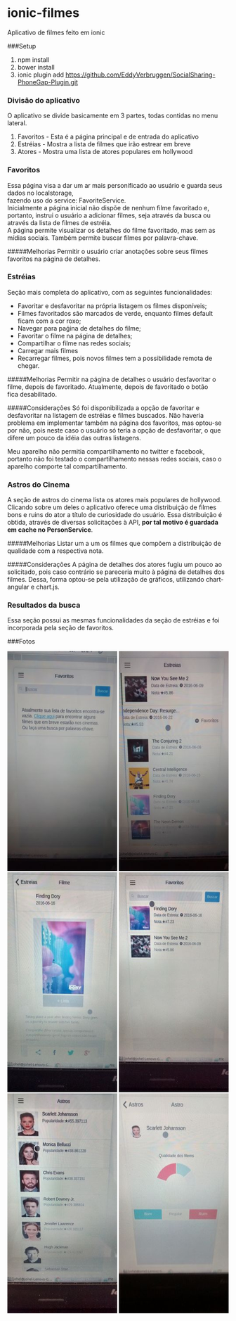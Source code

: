 # ionic-filmes
Aplicativo de filmes feito em ionic

###Setup
1. npm install
2. bower install
3. ionic plugin add https://github.com/EddyVerbruggen/SocialSharing-PhoneGap-Plugin.git

### Divisão do aplicativo

O aplicativo se divide basicamente em 3 partes, todas contidas no menu lateral.  
1. Favoritos - Esta é a página principal e de entrada do aplicativo  
2. Estréias - Mostra a lista de filmes que irão estrear em breve  
3. Atores - Mostra uma lista de atores populares em hollywood  

### Favoritos

Essa página visa a dar um ar mais personificado ao usuário e guarda seus dados no localstorage,  
fazendo uso do service: FavoriteService.  
Inicialmente a página inicial não dispõe de nenhum filme favoritado e, portanto, instrui o usuário a adicionar filmes,
seja através da busca ou através da lista de filmes de estréia.  
A página permite visualizar os detalhes do filme favoritado, mas sem as mídias sociais.
Também permite buscar filmes por palavra-chave.

#####Melhorias
Permitir o usuário criar anotações sobre seus filmes favoritos na página de detalhes.

### Estréias
Seção mais completa do aplicativo, com as seguintes funcionalidades:

* Favoritar e desfavoritar na própria listagem os filmes disponíveis;
* Filmes favoritados são marcados de verde, enquanto filmes default ficam com a cor roxo;
* Navegar para paǵina de detalhes do filme;
* Favoritar o filme na página de detalhes;
* Compartilhar o filme nas redes sociais;
* Carregar mais filmes
* Recarregar filmes, pois novos filmes tem a possibilidade remota de chegar.

#####Melhorias
Permitir na página de detalhes o usuário desfavoritar o filme, depois de favoritado. Atualmente, depois de favoritado o botão  
fica desabilitado.

#####Considerações
Só foi disponibilizada a opção de favoritar e desfavoritar na listagem de estréias e filmes buscados.
Não haveria problema em implementar também na página dos favoritos, mas optou-se por não,
pois neste caso o usuário só teria a opção de desfavoritar, o que difere um pouco da idéia das outras listagens.

Meu aparelho não permitia compartilhamento no twitter e facebook, portanto não foi testado
o compartilhamento nessas redes sociais, caso o aparelho comporte tal compartilhamento.


### Astros do Cinema

A seção de astros do cinema lista os atores mais populares de hollywood. Clicando sobre um deles
o aplicativo oferece uma distribuição de filmes bons e ruins do ator a título de curiosidade do usuário.
Essa distribuição é obtida, através de diversas solicitações à API, **por tal motivo é guardada em cache no PersonService**.

#####Melhorias
Listar um a um os filmes que compõem a distribuição de qualidade com a respectiva nota.

#####Considerações
A página de detalhes dos atores fugiu um pouco ao solicitado, pois caso contrário se pareceria muito à página de detalhes
dos filmes. Dessa, forma optou-se pela utilização de gráficos, utilizando chart-angular e chart.js.

### Resultados da busca

Essa seção possui as mesmas funcionalidades da seção de estréias e foi incorporada pela seção de favoritos.


###Fotos

![foto1](./www/img/readmeImages/1.jpg)
![foto2](./www/img/readmeImages/2.jpg)
![foto3](./www/img/readmeImages/3.jpg)
![foto4](./www/img/readmeImages/4.jpg)
![foto5](./www/img/readmeImages/5..jpg)
![foto6](./www/img/readmeImages/6.jpg)





